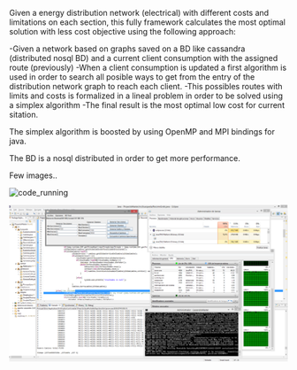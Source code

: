 Given a energy distribution network (electrical) with different costs and limitations on each section, this fully framework calculates the most optimal solution with less cost objective using the following approach:

-Given a network based on graphs saved on a BD like cassandra (distributed nosql BD) and a current client consumption with the assigned route (previously)
-When a client consumption is updated a first algorithm is used in order to search all posible ways to get from the entry of the distribution network graph to reach each client.
-This possibles routes with limits and costs is formalized in a lineal problem in order to be solved using a simplex algorithm
-The final result is the most optimal low cost for current sitation.

The simplex algorithm is boosted by using OpenMP and MPI bindings for java.

The BD is a nosql distributed in order to get more performance.

Few images..

![code_running](./simplex_graph_parallel/raw/master/code_running.png)

![Code_running](code_running.png?raw=true "Code_running")

